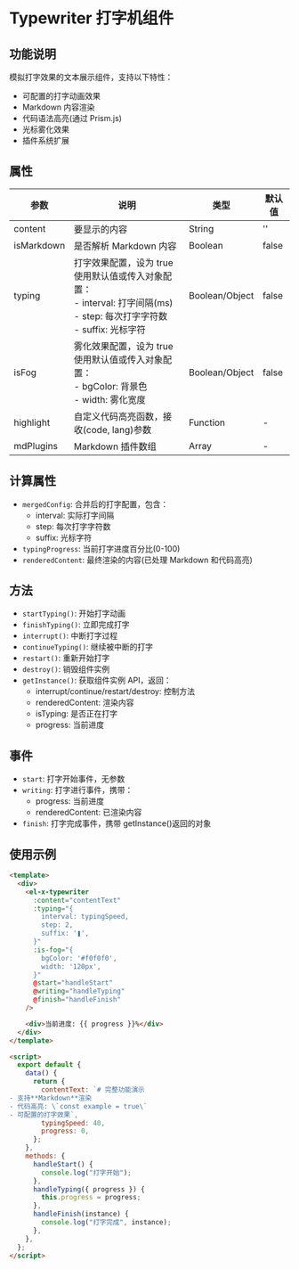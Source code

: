 # Typewriter 打字机组件

## 功能说明

模拟打字效果的文本展示组件，支持以下特性：

- 可配置的打字动画效果
- Markdown 内容渲染
- 代码语法高亮(通过 Prism.js)
- 光标雾化效果
- 插件系统扩展

## 属性

| 参数       | 说明                                                                                                                           | 类型           | 默认值 |
| ---------- | ------------------------------------------------------------------------------------------------------------------------------ | -------------- | ------ |
| content    | 要显示的内容                                                                                                                   | String         | ''     |
| isMarkdown | 是否解析 Markdown 内容                                                                                                         | Boolean        | false  |
| typing     | 打字效果配置，设为 true 使用默认值或传入对象配置：<br>- interval: 打字间隔(ms)<br>- step: 每次打字字符数<br>- suffix: 光标字符 | Boolean/Object | false  |
| isFog      | 雾化效果配置，设为 true 使用默认值或传入对象配置：<br>- bgColor: 背景色<br>- width: 雾化宽度                                   | Boolean/Object | false  |
| highlight  | 自定义代码高亮函数，接收(code, lang)参数                                                                                       | Function       | -      |
| mdPlugins  | Markdown 插件数组                                                                                                              | Array          | -      |

## 计算属性

- `mergedConfig`: 合并后的打字配置，包含：
  - interval: 实际打字间隔
  - step: 每次打字字符数
  - suffix: 光标字符
- `typingProgress`: 当前打字进度百分比(0-100)
- `renderedContent`: 最终渲染的内容(已处理 Markdown 和代码高亮)

## 方法

- `startTyping()`: 开始打字动画
- `finishTyping()`: 立即完成打字
- `interrupt()`: 中断打字过程
- `continueTyping()`: 继续被中断的打字
- `restart()`: 重新开始打字
- `destroy()`: 销毁组件实例
- `getInstance()`: 获取组件实例 API，返回：
  - interrupt/continue/restart/destroy: 控制方法
  - renderedContent: 渲染内容
  - isTyping: 是否正在打字
  - progress: 当前进度

## 事件

- `start`: 打字开始事件，无参数
- `writing`: 打字进行事件，携带：
  - progress: 当前进度
  - renderedContent: 已渲染内容
- `finish`: 打字完成事件，携带 getInstance()返回的对象

## 使用示例

```html
<template>
  <div>
    <el-x-typewriter
      :content="contentText"
      :typing="{
        interval: typingSpeed,
        step: 2,
        suffix: '❚',
      }"
      :is-fog="{
        bgColor: '#f0f0f0',
        width: '120px',
      }"
      @start="handleStart"
      @writing="handleTyping"
      @finish="handleFinish"
    />

    <div>当前进度: {{ progress }}%</div>
  </div>
</template>

<script>
  export default {
    data() {
      return {
        contentText: `# 完整功能演示
- 支持**Markdown**渲染
- 代码高亮: \`const example = true\`
- 可配置的打字效果`,
        typingSpeed: 40,
        progress: 0,
      };
    },
    methods: {
      handleStart() {
        console.log("打字开始");
      },
      handleTyping({ progress }) {
        this.progress = progress;
      },
      handleFinish(instance) {
        console.log("打字完成", instance);
      },
    },
  };
</script>
```
